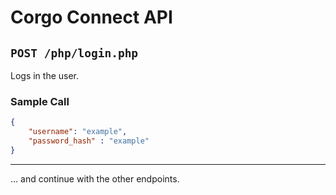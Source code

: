 # Corgo Connect API

## `POST /php/login.php`

Logs in the user.

### Sample Call

```json
{
	"username": "example",
	"password_hash" : "example"
}
```

---
... and continue with the other endpoints.
